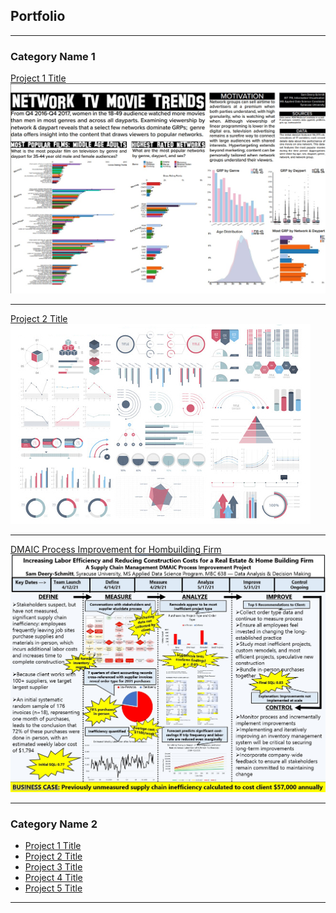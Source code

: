 ## Portfolio

---

### Category Name 1 

[Project 1 Title](https://github.com/sampds/network-television-movie-trend-analysis)
[<img src="images/nielsen_thumbnail.jpg?raw=true">](/pdf/Deery-Schmitt_Samuel_Nielsen_Analysis_Poster.pdf)

---
[Project 2 Title](http://example.com/)
<img src="images/dummy_thumbnail.jpg?raw=true"/>

---
[DMAIC Process Improvement for Hombuilding Firm](/pdf/Deery-Schmitt_Samuel_DMAIC_Process_Improvement_Project.pdf)
<img src="images/DMAIC_thumbnail.jpg?raw=true"/>


---

### Category Name 2

- [Project 1 Title](http://example.com/)
- [Project 2 Title](http://example.com/)
- [Project 3 Title](http://example.com/)
- [Project 4 Title](http://example.com/)
- [Project 5 Title](http://example.com/)

---